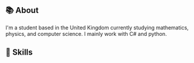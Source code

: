 ## 📚 About

I'm a student based in the United Kingdom currently studying mathematics, physics, and computer science. I mainly work with C# and python.

## 💼 Skills


